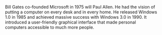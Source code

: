 Bill Gates co-founded Microsoft in 1975 will Paul Allen. He had the vision of putting a computer on every desk and in every home. He released Windows 1.0 in 1985 and achieved massive success with Windows 3.0 in 1990. It introduced a user-friendly graphical interface that made personal computers accessible to much more people.
